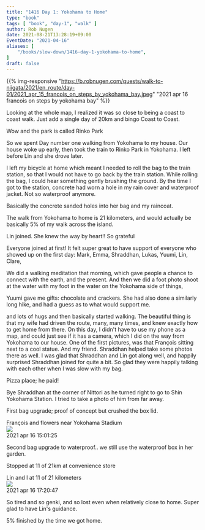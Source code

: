 ```yaml
---
title: "1416 Day 1: Yokohama to Home"
type: "book"
tags: [ "book", "day-1", "walk" ]
author: Rob Nugen
date: 2021-08-21T13:28:19+09:00
EventDate: "2021-04-16"
aliases: [
    "/books/slow-down/1416-day-1-yokohama-to-home",
]
draft: false
---
```


{{% img-responsive "https://b.robnugen.com/quests/walk-to-niigata/2021/en_route/day-01/2021_apr_15_francois_on_steps_by_yokohama_bay.jpeg" "2021 apr 16 francois on steps by yokohama bay" %}}

Looking at the whole map, I realized it was so close to being a coast to coast walk.   Just add a single day of 20km and bingo Coast to Coast.

Wow and the park is called Rinko Park

So we spent
Day number one walking from Yokohama to my house. Our house woke up early, then took the train to Rinko Park in Yokohama. I
left before Lin and she drove later.



I
left my bicycle at home which meant I needed to roll the bag to the train station, so that I would
not have to go back by the train station.
While rolling the bag, I could hear something gently brushing the ground.  By the time I got to the station, concrete had worn a hole in my rain cover and waterproof jacket.  Not so waterproof anymore.

Basically the concrete sanded holes into her bag and my raincoat.

The walk from Yokohama to home is 21 kilometers, and would actually be basically 5% of my walk across the island.

Lin joined.  She knew the way by heart!!  So grateful

Everyone joined at first!
It felt super great to have support of everyone who showed up on the first day: Mark, Emma, Shraddhan, Lukas, Yuumi, Lin, Clare,

We did a walking meditation that morning, which gave people a chance to connect with the earth, and the present. And then we did a foot photo shoot at the water with my foot in the water on the Yokohama side of things,

Yuumi gave me gifts: chocolate and crackers. She had also done a similarly long hike, and had a guess as to what would support me.

and lots of hugs and then basically started walking. The beautiful thing is that my wife had driven the route, many, many times, and knew exactly how to get home from there. On this day, I didn't have to use my phone as a map, and could just see if it has a camera, which I did on the way from Yokohama to our house. One of the first pictures, was that François sitting next to a cool statue. And my friend. Shraddhan helped take some photos there as well. I was glad that Shraddhan and Lin got along well,
and happily surprised Shraddhan joined for quite a bit.  So glad they were happily talking with each other when I was slow with my bag.

Pizza place; he paid!

Bye Shraddhan at the corner of Nittori as he turned right to go to Shin Yokohama Station. I tried to take a photo of him from far away.

First bag upgrade; proof of concept but crushed the box lid.

<div class="image_start uiBoxWhite noborder">
  <div class="title_text">François and flowers near Yokohama Stadium</div>
  <div class="_3-95 _2let"><a target="_blank" href="https://b.robnugen.com/adaptive-images/ig_cache_2022_jan_17/posts/202104/173900631_467548331237165_5969135765002845833_n_18218444182035062.jpg"><img src="https://b.robnugen.com/adaptive-images/ig_cache_2022_jan_17/posts/202104/173900631_467548331237165_5969135765002845833_n_18218444182035062.jpg" class="_2yuc _3-96" /></a>
  </div>
  <div class="date_taken_local">2021 apr 16 15:01:25</div>
</div>

Second bag upgrade to waterproof.. we still use the waterproof box in her garden.

Stopped at 11 of 21km at convenience store


<div class="image_start uiBoxWhite noborder">
  <div class="title_text">Lin and I at 11 of 21 kilometers</div>
  <div class="_3-95 _2let"><a target="_blank" href="https://b.robnugen.com/adaptive-images/ig_cache_2022_jan_17/posts/202104/173463533_1112364635951271_5792201743481041732_n_18148528660095658.jpg"><img src="https://b.robnugen.com/adaptive-images/ig_cache_2022_jan_17/posts/202104/173463533_1112364635951271_5792201743481041732_n_18148528660095658.jpg" class="_2yuc _3-96" /></a>
  </div>
  <div class="date_taken_local">2021 apr 16 17:20:47</div>
</div>

So tired and so genki, and so lost even when relatively close to home.  Super glad to have Lin's guidance.

5% finished by the time we got home.
